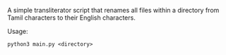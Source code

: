 A simple transliterator script that renames all files within a directory from Tamil characters to their English characters.

Usage:

```python3 main.py <directory>```